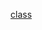 [class](https://web.dio.me/lab/criando-um-banco-digital-com-java-e-orientacao-objetos/learning/133f3c7e-4474-4582-8e78-987f038ab283?back=/track/coding-the-future-claro-java-spring-boot)